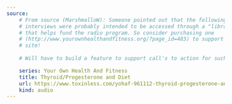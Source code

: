 ```yaml
---
source:
    # From source (MarshmalloW): Someone pointed out that the following 
    # interviews were probably intended to be accessed through a "library card"
    # that helps fund the radio program. So consider purchasing one 
    # (http://www.yourownhealthandfitness.org/?page_id=483) to support a worthy
    # site!
    
    # Will have to build a feature to support call's to action for such things.

    series: Your Own Health And Fitness
    title: Thyroid/Progesterone and Diet
    url: https://www.toxinless.com/yohaf-961112-thyroid-progesterone-and-diet.mp3
    kind: audio
---
```

